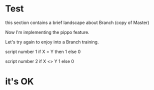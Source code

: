 # Test


this section contains a brief landscape about Branch (copy of Master)

Now I'm implementing the pippo feature.

Let's try again to enjoy into a Branch training.

script number 1
if X = Y then 1
else 0

script number 2
if X <> Y 1
else 0

# it's OK

